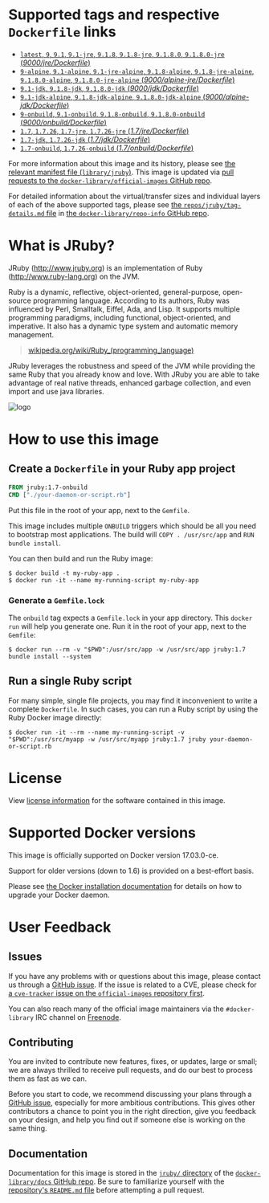 # Supported tags and respective `Dockerfile` links

-	[`latest`, `9`, `9.1`, `9.1-jre`, `9.1.8`, `9.1.8-jre`, `9.1.8.0`, `9.1.8.0-jre` (*9000/jre/Dockerfile*)](https://github.com/cpuguy83/docker-jruby/blob/044aee807e44475c2085e43baab9b91055597461/9000/jre/Dockerfile)
-	[`9-alpine`, `9.1-alpine`, `9.1-jre-alpine`, `9.1.8-alpine`, `9.1.8-jre-alpine`, `9.1.8.0-alpine`, `9.1.8.0-jre-alpine` (*9000/alpine-jre/Dockerfile*)](https://github.com/cpuguy83/docker-jruby/blob/044aee807e44475c2085e43baab9b91055597461/9000/alpine-jre/Dockerfile)
-	[`9.1-jdk`, `9.1.8-jdk`, `9.1.8.0-jdk` (*9000/jdk/Dockerfile*)](https://github.com/cpuguy83/docker-jruby/blob/044aee807e44475c2085e43baab9b91055597461/9000/jdk/Dockerfile)
-	[`9.1-jdk-alpine`, `9.1.8-jdk-alpine`, `9.1.8.0-jdk-alpine` (*9000/alpine-jdk/Dockerfile*)](https://github.com/cpuguy83/docker-jruby/blob/044aee807e44475c2085e43baab9b91055597461/9000/alpine-jdk/Dockerfile)
-	[`9-onbuild`, `9.1-onbuild`, `9.1.8-onbuild`, `9.1.8.0-onbuild` (*9000/onbuild/Dockerfile*)](https://github.com/cpuguy83/docker-jruby/blob/044aee807e44475c2085e43baab9b91055597461/9000/onbuild/Dockerfile)
-	[`1.7`, `1.7.26`, `1.7-jre`, `1.7.26-jre` (*1.7/jre/Dockerfile*)](https://github.com/cpuguy83/docker-jruby/blob/044aee807e44475c2085e43baab9b91055597461/1.7/jre/Dockerfile)
-	[`1.7-jdk`, `1.7.26-jdk` (*1.7/jdk/Dockerfile*)](https://github.com/cpuguy83/docker-jruby/blob/044aee807e44475c2085e43baab9b91055597461/1.7/jdk/Dockerfile)
-	[`1.7-onbuild`, `1.7.26-onbuild` (*1.7/onbuild/Dockerfile*)](https://github.com/cpuguy83/docker-jruby/blob/044aee807e44475c2085e43baab9b91055597461/1.7/onbuild/Dockerfile)

For more information about this image and its history, please see [the relevant manifest file (`library/jruby`)](https://github.com/docker-library/official-images/blob/master/library/jruby). This image is updated via [pull requests to the `docker-library/official-images` GitHub repo](https://github.com/docker-library/official-images/pulls?q=label%3Alibrary%2Fjruby).

For detailed information about the virtual/transfer sizes and individual layers of each of the above supported tags, please see [the `repos/jruby/tag-details.md` file](https://github.com/docker-library/repo-info/blob/master/repos/jruby/tag-details.md) in [the `docker-library/repo-info` GitHub repo](https://github.com/docker-library/repo-info).

# What is JRuby?

JRuby (http://www.jruby.org) is an implementation of Ruby (http://www.ruby-lang.org) on the JVM.

Ruby is a dynamic, reflective, object-oriented, general-purpose, open-source programming language. According to its authors, Ruby was influenced by Perl, Smalltalk, Eiffel, Ada, and Lisp. It supports multiple programming paradigms, including functional, object-oriented, and imperative. It also has a dynamic type system and automatic memory management.

> [wikipedia.org/wiki/Ruby_(programming_language)](https://en.wikipedia.org/wiki/Ruby_%28programming_language%29)

JRuby leverages the robustness and speed of the JVM while providing the same Ruby that you already know and love. With JRuby you are able to take advantage of real native threads, enhanced garbage collection, and even import and use java libraries.

![logo](https://raw.githubusercontent.com/docker-library/docs/fbdaaa95f768de2cb4508dde956912f4081a824a/jruby/logo.png)

# How to use this image

## Create a `Dockerfile` in your Ruby app project

```dockerfile
FROM jruby:1.7-onbuild
CMD ["./your-daemon-or-script.rb"]
```

Put this file in the root of your app, next to the `Gemfile`.

This image includes multiple `ONBUILD` triggers which should be all you need to bootstrap most applications. The build will `COPY . /usr/src/app` and `RUN bundle install`.

You can then build and run the Ruby image:

```console
$ docker build -t my-ruby-app .
$ docker run -it --name my-running-script my-ruby-app
```

### Generate a `Gemfile.lock`

The `onbuild` tag expects a `Gemfile.lock` in your app directory. This `docker run` will help you generate one. Run it in the root of your app, next to the `Gemfile`:

```console
$ docker run --rm -v "$PWD":/usr/src/app -w /usr/src/app jruby:1.7 bundle install --system
```

## Run a single Ruby script

For many simple, single file projects, you may find it inconvenient to write a complete `Dockerfile`. In such cases, you can run a Ruby script by using the Ruby Docker image directly:

```console
$ docker run -it --rm --name my-running-script -v "$PWD":/usr/src/myapp -w /usr/src/myapp jruby:1.7 jruby your-daemon-or-script.rb
```

# License

View [license information](https://github.com/jruby/jruby/blob/master/COPYING) for the software contained in this image.

# Supported Docker versions

This image is officially supported on Docker version 17.03.0-ce.

Support for older versions (down to 1.6) is provided on a best-effort basis.

Please see [the Docker installation documentation](https://docs.docker.com/installation/) for details on how to upgrade your Docker daemon.

# User Feedback

## Issues

If you have any problems with or questions about this image, please contact us through a [GitHub issue](https://github.com/cpuguy83/docker-jruby/issues). If the issue is related to a CVE, please check for [a `cve-tracker` issue on the `official-images` repository first](https://github.com/docker-library/official-images/issues?q=label%3Acve-tracker).

You can also reach many of the official image maintainers via the `#docker-library` IRC channel on [Freenode](https://freenode.net).

## Contributing

You are invited to contribute new features, fixes, or updates, large or small; we are always thrilled to receive pull requests, and do our best to process them as fast as we can.

Before you start to code, we recommend discussing your plans through a [GitHub issue](https://github.com/cpuguy83/docker-jruby/issues), especially for more ambitious contributions. This gives other contributors a chance to point you in the right direction, give you feedback on your design, and help you find out if someone else is working on the same thing.

## Documentation

Documentation for this image is stored in the [`jruby/` directory](https://github.com/docker-library/docs/tree/master/jruby) of the [`docker-library/docs` GitHub repo](https://github.com/docker-library/docs). Be sure to familiarize yourself with the [repository's `README.md` file](https://github.com/docker-library/docs/blob/master/README.md) before attempting a pull request.
